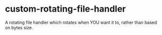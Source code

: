 # custom-rotating-file-handler
A rotating file handler which rotates when YOU want it to, rather than based on bytes size.
